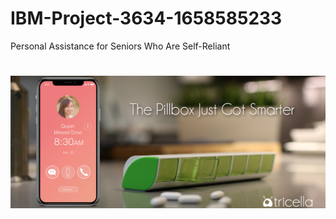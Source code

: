 # IBM-Project-3634-1658585233
Personal Assistance for Seniors Who Are Self-Reliant
 
<h1 align="fill" >
 <img src="coverimg.png" />
</h1>
